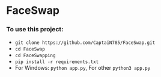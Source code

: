 # FaceSwap

### To use this project:
- `git clone https://github.com/CaptaiN785/FaceSwap.git`
- `cd FaceSwap`
- `cd FaceSwapping`
- `pip install -r requirements.txt`
- For Windows: `python app.py`, For other `python3 app.py`
